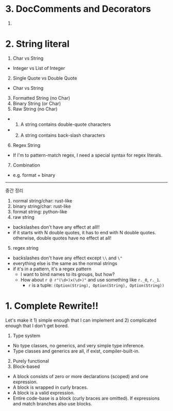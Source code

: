 # 3. DocComments and Decorators

1.

# 2. String literal

1. Char vs String
  - Integer vs List of Integer
2. Single Quote vs Double Quote
  - Char vs String
3. Formatted String (no Char)
4. Binary String (or Char)
5. Raw String (no Char)
  - 1. A string contains double-quote characters
  - 2. A string contains back-slash characters
6. Regex String
  - If I'm to pattern-match regex, I need a special syntax for regex literals.
7. Combination
  - e.g. format + binary

---

중간 정리

1. normal string/char: rust-like
2. binary string/char: rust-like
3. format string: python-like
4. raw string
  - backslashes don't have any effect at all!!
  - if it starts with N double quotes, it has to end with N double quotes. otherwise, double quotes have no effect at all!
5. regex string
  - backslashes don't have any effect except `\\` and `\"`
  - everything else is the same as the normal strings
  - if it's in a pattern, it's a regex pattern
    - I want to bind names to its groups, but how?
    - How about `r @ r"(\d+)x(\d+)"` and use something like `r._0`, `r._1`.
      - `r` is a tuple: `(Option(String), Option(String), Option(String))`

# 1. Complete Rewrite!!

Let's make it 1) simple enough that I can implement and 2) complicated enough that I don't get bored.

1. Type system
  - No type classes, no generics, and very simple type inference.
  - Type classes and generics are all, if exist, compiler-built-in.
2. Purely functional
3. Block-based
  - A block consists of zero or more declarations (scoped) and one expression.
  - A block is wrapped in curly braces.
  - A block is a valid expression.
  - Entire code-base is a block (curly braces are omitted). If expressions and match branches also use blocks.
